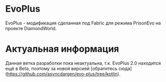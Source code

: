 # EvoPlus
EvoPlus - модификация сделанная под Fabric для режима PrisonEvo на проекте DiamondWorld.
# Актуальная информация
Данная ветка разработки пока неактуальна, т.к. EvoPlus 2.0 находится ещё в Beta, поэтому за новой версией [обратитесь сюда] (https://github.com/asyncdargen/evo-plus/tree/kotlin).
